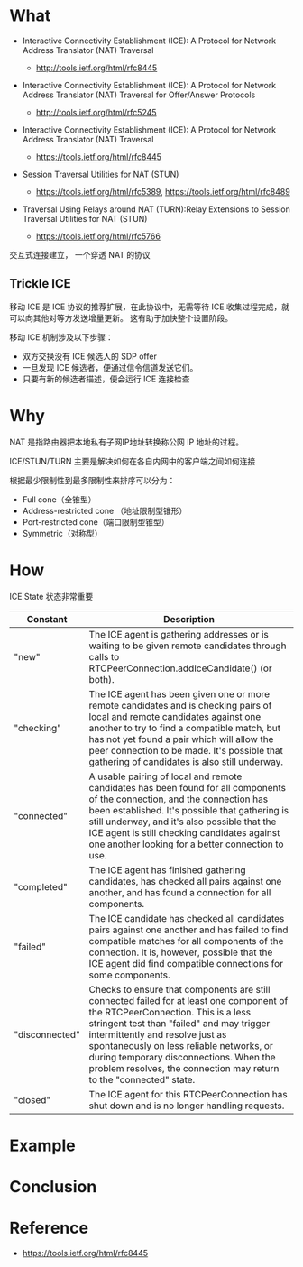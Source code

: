 # What

* Interactive Connectivity Establishment (ICE): A Protocol for Network Address Translator (NAT) Traversal
  - http://tools.ietf.org/html/rfc8445

* Interactive Connectivity Establishment (ICE): A Protocol for Network Address Translator (NAT) Traversal for Offer/Answer Protocols
  - http://tools.ietf.org/html/rfc5245

* Interactive Connectivity Establishment (ICE): A Protocol for Network Address Translator (NAT) Traversal
  - https://tools.ietf.org/html/rfc8445

* Session Traversal Utilities for NAT (STUN)
  - https://tools.ietf.org/html/rfc5389, https://tools.ietf.org/html/rfc8489 

* Traversal Using Relays around NAT (TURN):Relay Extensions to Session Traversal Utilities for NAT (STUN)
  - https://tools.ietf.org/html/rfc5766 


交互式连接建立， 一个穿透 NAT 的协议




## Trickle ICE

移动 ICE 是 ICE 协议的推荐扩展，在此协议中，无需等待 ICE 收集过程完成，就可以向其他对等方发送增量更新。 这有助于加快整个设置阶段。

移动 ICE 机制涉及以下步骤：
* 双方交换没有 ICE 候选人的 SDP offer
* 一旦发现 ICE 候选者，便通过信令信道发送它们。
* 只要有新的候选者描述，便会运行 ICE 连接检查



# Why

NAT 是指路由器把本地私有子网IP地址转换称公网 IP 地址的过程。

ICE/STUN/TURN 主要是解决如何在各自内网中的客户端之间如何连接

根据最少限制性到最多限制性来排序可以分为： 

* Full cone（全锥型） 
* Address-restricted cone （地址限制型锥形） 
* Port-restricted cone（端口限制型锥型） 
* Symmetric（对称型）



# How






ICE State 状态非常重要

| Constant 	| Description |
|-----------|-------------|
| "new" 	    | The ICE agent is gathering addresses or is waiting to be given remote candidates through calls to RTCPeerConnection.addIceCandidate() (or both).|
| "checking" 	| The ICE agent has been given one or more remote candidates and is checking pairs of local and remote candidates against one another to try to find a compatible match, but has not yet found a pair which will allow the peer connection to be made. It's possible that gathering of candidates is also still underway. |
| "connected" 	| A usable pairing of local and remote candidates has been found for all components of the connection, and the connection has been established. It's possible that gathering is still underway, and it's also possible that the ICE agent is still checking candidates against one another looking for a better connection to use.|
| "completed" 	| The ICE agent has finished gathering candidates, has checked all pairs against one another, and has found a connection for all components. |
| "failed" 	    | The ICE candidate has checked all candidates pairs against one another and has failed to find compatible matches for all components of the connection. It is, however, possible that the ICE agent did find compatible connections for some components. |
| "disconnected" | Checks to ensure that components are still connected failed for at least one component of the RTCPeerConnection. This is a less stringent test than "failed" and may trigger intermittently and resolve just as spontaneously on less reliable networks, or during temporary disconnections. When the problem resolves, the connection may return to the "connected" state.|
| "closed" 	     | The ICE agent for this RTCPeerConnection has shut down and is no longer handling requests. |


# Example



# Conclusion



# Reference
* https://tools.ietf.org/html/rfc8445